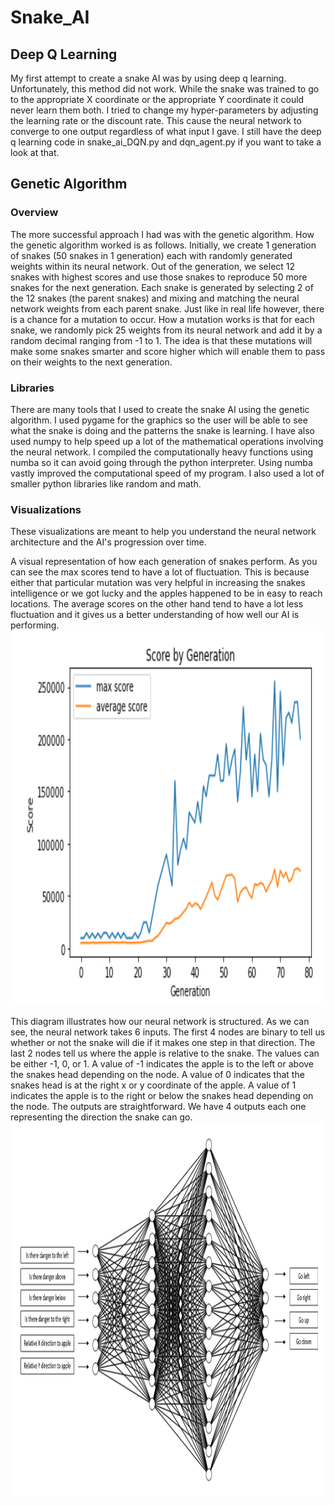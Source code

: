 # Snake_AI  
## Deep Q Learning  
My first attempt to create a snake AI was by using deep q learning. Unfortunately, this method did not work. While the snake was trained to go to the appropriate X coordinate or the appropriate Y coordinate it could never learn them both. I tried to change my hyper-parameters by adjusting the learning rate or the discount rate. This cause the neural network to converge to one output regardless of what input I gave. I still have the deep q learning code in snake_ai_DQN.py and dqn_agent.py if you want to take a look at that.  

## Genetic Algorithm  
### Overview
The more successful approach I had was with the genetic algorithm. How the genetic algorithm worked is as follows. Initially, we create 1 generation of snakes (50 snakes in 1 generation) each with randomly generated weights within its neural network. Out of the generation, we select 12 snakes with highest scores and use those snakes to reproduce 50 more snakes for the next generation. Each snake is generated by selecting 2 of the 12 snakes (the parent snakes) and mixing and matching the neural network weights from each parent snake. Just like in real life however, there is a chance for a mutation to occur. How a mutation works is that for each snake, we randomly pick 25 weights from its neural network and add it by a random decimal ranging from -1 to 1. The idea is that these mutations will make some snakes smarter and score higher which will enable them to pass on their weights to the next generation.  

### Libraries  
There are many tools that I used to create the snake AI using the genetic algorithm. I used pygame for the graphics so the user will be able to see what the snake is doing and the patterns the snake is learning. I have also used numpy to help speed up a lot of the mathematical operations involving the neural network. I compiled the computationally heavy functions using numba so it can avoid going through the python interpreter. Using numba vastly improved the computational speed of my program. I also used a lot of smaller python libraries like random and math.  

### Visualizations  
These visualizations are meant to help you understand the neural network architecture and the AI's progression over time.  

A visual representation of how each generation of snakes perform. As you can see the max scores tend to have a lot of fluctuation. This is because either that particular mutation was very helpful in increasing the snakes intelligence or we got lucky and the apples happened to be in easy to reach locations. The average scores on the other hand tend to have a lot less fluctuation and it gives us a better understanding of how well our AI is performing.  
<img src="images/scores.PNG" height="600" width="800">  

This diagram illustrates how our neural network is structured. As we can see, the neural network takes 6 inputs. The first 4 nodes are binary to tell us whether or not the snake will die if it makes one step in that direction. The last 2 nodes tell us where the apple is relative to the snake. The values can be either -1, 0, or 1. A value of -1 indicates the apple is to the left or above the snakes head depending on the node. A value of 0 indicates that the snakes head is at the right x or y coordinate of the apple. A value of 1 indicates the apple is to the right or below the snakes head depending on the node. The outputs are straightforward. We have 4 outputs each one representing the direction the snake can go.  
<img src="images/nn_final.PNG" height="600" width="800">  
